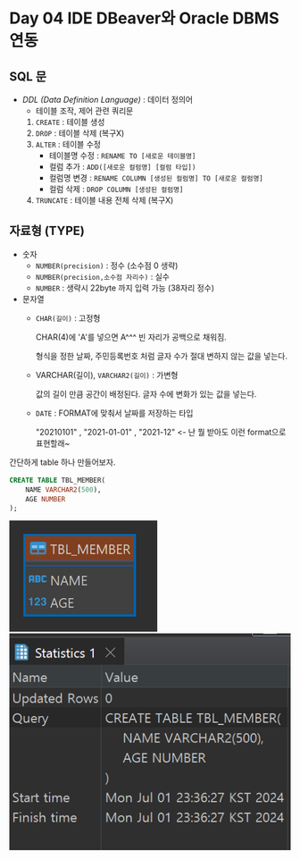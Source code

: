 # Day 04 IDE DBeaver와 Oracle DBMS 연동

## SQL 문
- *DDL (Data Definition Language)* : 데이터 정의어
    - 테이블 조작, 제어 관련 쿼리문
    1. `CREATE` : 테이블 생성
    2. `DROP` : 테이블 삭제 (복구X)
    3. `ALTER` : 테이블 수정
        - 테이블명 수정 : `RENAME TO [새로운 테이블명]`
        - 컬럼 추가 : `ADD([새로운 컬럼명] [컬럼 타입])`
        - 컬럼명 변경 : `RENAME COLUMN [생성된 컬럼명] TO [새로운 컬럼명]`
        - 컬럼 삭제 : `DROP COLUMN [생성된 컬럼명]`
    4. `TRUNCATE` : 테이블 내용 전체 삭제 (복구X)
    
## 자료형 (TYPE)
- 숫자 
    - `NUMBER(precision)` : 정수 (소수점 0 생략)
    - `NUMBER(precision,소수점 자리수)` : 실수
    - `NUMBER` : 생략시 22byte 까지 입력 가능 (38자리 정수)
- 문자열
    - `CHAR(길이)` : 고정형 

        CHAR(4)에 'A'를 넣으면 A^^^ 빈 자리가 공백으로 채워짐.

        형식을 정한 날짜, 주민등록번호 처럼 글자 수가 절대 변하지 않는 값을 넣는다.
    - VARCHAR(길이), `VARCHAR2(길이)` : 가변형

        값의 길이 만큼 공간이 배정된다. 글자 수에 변화가 있는 값을 넣는다.
    - `DATE` : FORMAT에 맞춰서 날짜를 저장하는 타입

        "20210101" , "2021-01-01" , "2021-12" <- 난 뭘 받아도 이런 format으로 표현할래~

간단하게 table 하나 만들어보자.
```sql
CREATE TABLE TBL_MEMBER(
	NAME VARCHAR2(500),
	AGE NUMBER
);
``` 
![statistic](day06_table.png)
![관계도](day06_statistics.png)